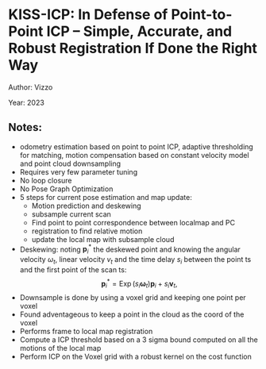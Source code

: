 # KISS-ICP: In Defense of Point-to-Point ICP – Simple, Accurate, and Robust Registration If Done the Right Way

Author: Vizzo

Year: 2023

Notes:
---
* odometry estimation based on point to point ICP, adaptive thresholding for matching, motion compensation based on constant velocity model and point cloud downsampling
* Requires very few parameter tuning
* No loop closure
* No Pose Graph Optimization
* 5 steps for current pose estimation and map update:
    * Motion prediction and deskewing
    * subsample current scan
    * Find point to point correspondence between localmap and PC
    * registration to find relative motion
    * update the local map with subsample cloud
* Deskewing: noting $\mathbf{p}_i^*$ the deskewed point and knowing the angular velocity $\omega_t$, linear velocity $v_t$ and the time delay $s_i$ between the point ts and the first point of the scan ts:
$$
\boldsymbol{p}_i^*=\operatorname{Exp}\left(s_i \boldsymbol{\omega}_t\right) \boldsymbol{p}_i+s_i \boldsymbol{v}_t,
$$
* Downsample is done by using a voxel grid and keeping one point per voxel
* Found adventageous to keep a point in the cloud as the coord of the voxel
* Performs frame to local map registration
* Compute a ICP threshold based on a 3 sigma bound computed on all the motions of the local map
* Perform ICP on the Voxel grid with a robust kernel on the cost function